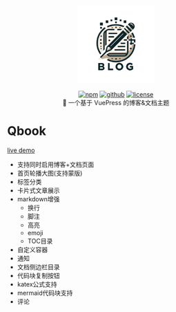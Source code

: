 <p align="center">
    <img width="180" src="./assets/logo.png" style="background-color: #fff;" alt="logo">
</p>
<p align="center">
<a href="https://www.npmjs.com/package/vuepress-theme-qbook" target="_blank"><img src="https://img.shields.io/npm/v/vuepress-theme-qbook.svg?style=flat-square&amp;logo=npm" alt="npm" style="display: inline; margin: 0px;"></a> <a href="https://github.com/open17/vuepress-theme-qbook" target="_blank"><img src="https://img.shields.io/badge/GitHub-Qbook-26A2FF?style=flat-square&amp;logo=github" alt="github" style="display: inline; margin: 0px;"></a> <a href="https://github.com/open17/vuepress-theme-qbook/blob/v0/LICENSE" target="_blank"><img src="https://img.shields.io/badge/License-Apache_2.0-green?style=flat-square" alt="license" style="display: inline; margin: 0px;"></a><br/>
🍉 一个基于 VuePress  的博客&文档主题
</p>

# Qbook
[live demo](https://vuepress-theme-qbook.vercel.app/)
- 支持同时启用博客+文档页面
- 首页轮播大图(支持蒙版)
- 标签分类
- 卡片式文章展示
- markdown增强
  - 换行
  - 脚注
  - 高亮
  - emoji
  - TOC目录
- 自定义容器
- 通知
- 文档侧边栏目录
- 代码块复制按钮
- katex公式支持
- mermaid代码块支持
- 评论


